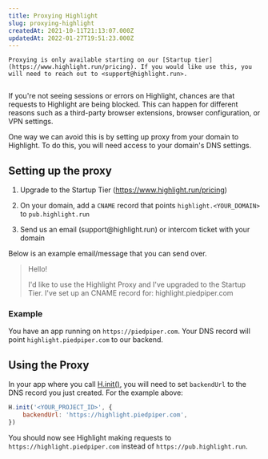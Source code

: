 ```yaml
---
title: Proxying Highlight
slug: proxying-highlight
createdAt: 2021-10-11T21:13:07.000Z
updatedAt: 2022-01-27T19:51:23.000Z
---
```


```hint
Proxying is only available starting on our [Startup tier](https://www.highlight.run/pricing). If you would like use this, you will need to reach out to <support@highlight.run>.


```

If you're not seeing sessions or errors on Highlight, chances are that requests to Highlight are being blocked. This can happen for different reasons such as a third-party browser extensions, browser configuration, or VPN settings.

One way we can avoid this is by setting up proxy from your domain to Highlight. To do this, you will need access to your domain's DNS settings.

## Setting up the proxy

1.  Upgrade to the Startup Tier (<https://www.highlight.run/pricing>)

2.  On your domain, add a `CNAME` record that points `highlight.<YOUR_DOMAIN>` to `pub.highlight.run`

3.  Send us an email (support\@highlight.run) or intercom ticket with your domain

Below is an example email/message that you can send over.

> Hello!
>
> I'd like to use the Highlight Proxy and I've upgraded to the Startup Tier. I've set up an CNAME record for: highlight.piedpiper.com

### Example

You have an app running on `https://piedpiper.com`. Your DNS record will point `highlight.piedpiper.com` to our backend.

## Using the Proxy

In your app where you call [H.init()](../../sdk/client.md#Hinit), you will need to set `backendUrl` to the DNS record you just created. For the example above:

```javascript
H.init('<YOUR_PROJECT_ID>', {
	backendUrl: 'https://highlight.piedpiper.com',
})
```

You should now see Highlight making requests to `https://highlight.piedpiper.com` instead of `https://pub.highlight.run`.
